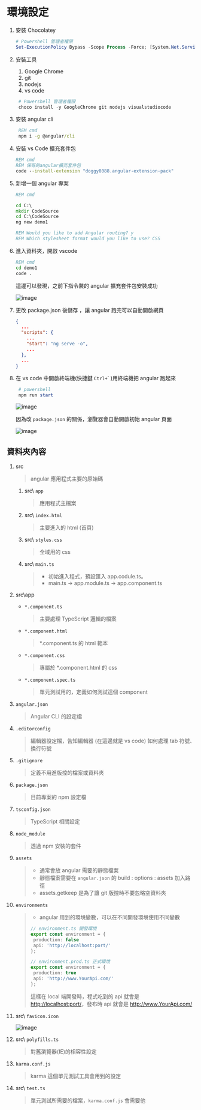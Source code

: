 # 環境設定

1. 安裝 Chocolatey

   ```powershell
   # Powershell 管理者權限
   Set-ExecutionPolicy Bypass -Scope Process -Force; [System.Net.ServicePointManager]::SecurityProtocol = [System.Net.ServicePointManager]::SecurityProtocol -bor 3072; iex ((New-Object System.Net.WebClient).DownloadString('https://chocolatey.org/install.ps1'))
   ```

1. 安裝工具

   1. Google Chrome
   1. git
   1. nodejs
   1. vs code

   ```powershell
    # Powershell 管理者權限
    choco install -y GoogleChrome git nodejs visualstudiocode
   ```

1. 安裝 angular cli

   ```cmd
    REM cmd
    npm i -g @angular/cli
   ```

1. 安裝 vs Code 擴充套件包

   ```cmd
   REM cmd
   REM 保哥的angular擴充套件包
   code --install-extension "doggy8088.angular-extension-pack"
   ```

1. 新增一個 angular 專案

   ```cmd
   REM cmd

   cd C:\
   mkdir CodeSource
   cd C:\CodeSource
   ng new demo1

   REM Would you like to add Angular routing? y
   REM Which stylesheet format would you like to use? CSS
   ```

1. 進入資料夾，開啟 vscode

   ```cmd
   REM cmd
   cd demo1
   code .
   ```

   這邊可以發現，之前下指令裝的 angular 擴充套件包安裝成功

   ![image](https://user-images.githubusercontent.com/37999690/127256465-c020da75-c115-4a57-859a-1a92438cac1b.png)

1. 更改 package.json 後儲存 ，讓 angular 跑完可以自動開啟網頁

   ```json
   {
     ...
     "scripts": {
       ...
       "start": "ng serve -o",
       ...
     },
     ...
   }
   ```

1. 在 vs code 中開啟終端機(快捷鍵 `Ctrl+`\` )用終端機把 angular 跑起來

   ```powershell
    # powershell
    npm run start
   ```

   ![image](https://user-images.githubusercontent.com/37999690/127257137-88633b68-dca6-4e86-8b16-1329c9c6cea7.png)

   因為改 `package.json` 的關係，瀏覽器會自動開啟初始 angular 頁面

   ![image](https://user-images.githubusercontent.com/37999690/127256178-90d1aedf-4b55-4ff5-b593-e572f6de3d38.png)

## 資料夾內容

1. src

   > angular 應用程式主要的原始碼

   1. src\ `app`

      > 應用程式主檔案

   1. src\ `index.html`

      > 主要進入的 html (首頁)

   1. src\ `styles.css`

      > 全域用的 css

   1. src\ `main.ts`

      > - 初始進入程式，預設匯入 app.codule.ts。
      > - main.ts -> app.module.ts -> app.component.ts

1. src\app

   - `*.component.ts`

     > 主要處理 TypeScript 邏輯的檔案

   - `*.component.html`

     > \*.component.ts 的 html 範本

   - `*.component.css`

     > 專屬於 \*.component.html 的 css

   - `*.component.spec.ts`

     > 單元測試用的，定義如何測試這個 component

1. `angular.json`

   > Angular CLI 的設定檔

1. `.editorconfig`

   > 編輯器設定檔，告知編輯器 (在這邊就是 vs code) 如何處理 tab 符號、換行符號

1. `.gitignore`

   > 定義不用進版控的檔案或資料夾

1. `package.json`

   > 目前專案的 npm 設定檔

1. `tsconfig.json`

   > TypeScript 相關設定

1. `node_module`

   > 透過 npm 安裝的套件

1. `assets`

   > - 通常會放 angular 需要的靜態檔案
   > - 靜態檔案需要在 `angular.json` 的 build : options : assets 加入路徑
   > - assets\.getkeep 是為了讓 git 版控時不要忽略空資料夾

1. `environments`

   > - angular 用到的環境變數，可以在不同開發環境使用不同變數
   >
   > ```typescript
   > // environment.ts 開發環境
   > export const environment = {
   >  production: false
   >  api: 'http://localhost:port/'
   > };
   > ```
   >
   > ```typescript
   > // environment.prod.ts 正式環境
   > export const environment = {
   >  production: true
   >  api: 'http://www.YourApi.com/'
   > };
   > ```
   >
   > 這樣在 local 端開發時，程式吃到的 api 就會是 <http://localhost:port/>，發布時 api 就會是 <http://www.YourApi.com/>

1. src\ `favicon.icon`

   ![image](https://user-images.githubusercontent.com/37999690/127420930-746738b6-41ae-4a81-a3bb-053819212701.png)

1. src\ `polyfills.ts`

   > 對舊瀏覽器(IE)的相容性設定

1. `karma.conf.js`

   > karma 這個單元測試工具會用到的設定

1. src\ `test.ts`

   > 單元測試所需要的檔案，`karma.conf.js` 會需要他

